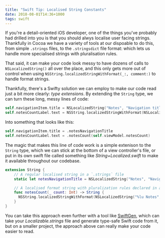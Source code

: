 ```yaml
---
title: "Swift Tip: Localised String Constants"
date: 2018-08-01T14:36+1000
tags: swift
---
```


If you're a detail-oriented iOS developer, one of the things you've probably had drilled into you is that you should alwys localise user facing strings. Thankfully in Cocoa we have a variety of tools at our dispoable to do this, from simple `.strings` files, to the `.stringsdict` file format: which lets us handle more specialised strings with pluralisation rules.

That said, it can make your code look messy to have dozens of calls to `NSLocalizedString()` all over the place, and this only gets more out of control when using `NSString.localizedStringWithFormat(_:, comment:)` to handle format strings.

Thankfully, there's a Swifty solution we can employ to make our code read just a bit more clearly: _type extensions_. By extending the `String` type, we can turn these long, messy lines of code:

```swift
self.navigationItem.title = NSLocalizedString("Notes", "Navigation title for the notes screen")
self.notesCountLabel.text = NSString.localizedStringWithFormat(NSLocalizedString("%lu Notes", comment: "The number of notes"), self.viewModel.notesCount)
```

Into something that looks like this:

```swift
self.navigationItem.title = .notesNavigationTitle
self.notesCountLabel.text = .notesCount(self.viewModel.notesCount)
```

The magic that makes this line of code work is a simple extenison to the `String` type, which we can stick at the bottom of a view controller's file, or put in its own swift file called something like _String+Localized.swift_ to make it available throughout our codebase.

```swift
extension String {
    // A regular localised string in a `.strings` file
    static let notesNavigationTitle = NSLocalizedString("Notes", "Navigation title for the notes screen")

    // A localised format string with pluralization rules declared in a `.stringsdict` file
    func notesCount(_ count: Int) -> String {
      NSString.localizedStringWithFormat(NSLocalizedString("%lu Notes", comment: "The number of notes"), count)
    }
}
```

You can take this approach even further with a tool like [SwiftGen][swiftgen], which can take your _Localizable.strings_ file and generate type-safe Swift code from it, but on a smaller project, the approach above can really make your code easier to read.

[swiftgen]: https://github.com/SwiftGen/SwiftGen
